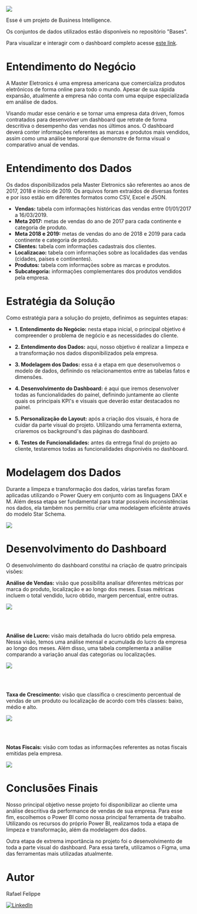 ![](Imagens/FundoGithub.png)

Esse é um projeto de Business Intelligence.

Os conjuntos de dados utilizados estão disponíveis no repositório "Bases".

Para visualizar e interagir com o dashboard completo acesse [este link](https://ds-rafaelfelippe.github.io/portfolio-details.html). 

# Entendimento do Negócio

A Master Eletronics é uma empresa americana que comercializa produtos eletrônicos de forma online para todo o mundo. Apesar de sua rápida expansão, atualmente a empresa não conta com uma equipe especializada em análise de dados. 

Visando mudar esse cenário e se tornar uma empresa data driven, fomos contratados para desenvolver um dashboard que retrate de forma descritiva o desempenho das vendas nos últimos anos. O dashboard deverá conter informações referentes as marcas e produtos mais vendidos, assim como uma análise temporal que demonstre de forma visual o comparativo anual de vendas. 

# Entendimento dos Dados

Os dados disponibilizados pela Master Eletronics são referentes ao anos de 2017, 2018 e início de 2019. Os arquivos foram extraídos de diversas fontes e por isso estão em diferentes formatos como CSV, Excel e JSON. 

- **Vendas:** tabela com informações históricas das vendas entre 01/01/2017 a 16/03/2019. <br>
- **Meta 2017:** metas de vendas do ano de 2017 para cada continente e categoria de produto. <br>
- **Meta 2018 e 2019:** metas de vendas do ano de 2018 e 2019 para cada continente e categoria de produto. <br>
- **Clientes:** tabela com informações cadastrais dos clientes. <br>
- **Localizacao:** tabela com informações sobre as localidades das vendas (cidades, países e continentes). <br>
- **Produtos:** tabela com informações sobre as marcas e produtos. <br>
- **Subcategoria:** informações complementares dos produtos vendidos pela empresa. <br>

# Estratégia da Solução

Como estratégia para a solução do projeto, definimos as seguintes etapas:

- **1. Entendimento do Negócio:** nesta etapa inicial, o principal objetivo é compreender o problema de negócio e as necessidades do cliente.

- **2. Entendimento dos Dados:** aqui, nosso objetivo é realizar a limpeza e a transformação nos dados disponibilizados pela empresa. 

- **3. Modelagem dos Dados:** essa é a etapa em que desenvolvemos o modelo de dados, definindo os relacionamentos entre as tabelas fatos e dimensões.

- **4. Desenvolvimento do Dashboard:** é aqui que iremos desenvolver todas as funcionalidades do painel, definindo juntamente ao cliente quais os principais KPI's e visuais que deverão estar destacados no painel. 

- **5. Personalização do Layout:** após a criação dos visuais, é hora de cuidar da parte visual do projeto. Utilizando uma ferramenta externa, criaremos os background's das páginas do dashboard.

- **6. Testes de Funcionalidades:** antes da entrega final do projeto ao cliente, testaremos todas as funcionalidades disponivéis no dashboard.

# Modelagem dos Dados

Durante a limpeza e transformação dos dados, várias tarefas foram aplicadas utilizando o Power Query em conjunto com as linguagens DAX e M. Além dessa etapa ser fundamental para tratar possíveis inconsistências nos dados, ela também nos permitiu criar uma modelagem eficiênte através do modelo Star Schema. 

![](Modelagem/Modelagem.png)

# Desenvolvimento do Dashboard

O desenvolvimento do dashboard constitui na criação de quatro principais visões: 

**Análise de Vendas:** visão que possibilita analisar diferentes métricas por marca do produto, localização e ao longo dos meses. Essas métricas incluem o total vendido, lucro obtido, margem percentual, entre outras.

![](Imagens/Visao1.png)

<br>
<br>

**Análise de Lucro:** visão mais detalhada do lucro obtido pela empresa. Nessa visão, temos uma análise mensal e acumulada do lucro da empresa ao longo dos meses. Além disso, uma tabela complementa a análise comparando a variação anual das categorias ou localizações. 

![](Imagens/Visao2.png)

<br>
<br>

**Taxa de Crescimento:** visão que classifica o crescimento percentual de vendas de um produto ou localização de acordo com três classes: baixo, médio e alto.

![](Imagens/Visao3.png)

<br>
<br>

**Notas Fiscais:** visão com todas as informações referentes as notas fiscais emitidas pela empresa. 

![](Imagens/Visao4.png)

# Conclusões Finais

Nosso principal objetivo nesse projeto foi disponibilizar ao cliente uma análise descritiva da performance de vendas de sua empresa. Para esse fim, escolhemos o Power BI como nossa principal ferramenta de trabalho. Utilizando os recursos do próprio Power BI, realizamos toda a etapa de limpeza e transformação, além da modelagem dos dados. 

Outra etapa de extrema importância no projeto foi o desenvolvimento de toda a parte visual do dashboard. Para essa tarefa, utilizamos o Figma, uma das ferramentas mais utilizadas atualmente. 

# Autor

Rafael Felippe  

[<img alt="LinkedIn" src="https://img.shields.io/badge/LinkedIn-0077B5?style=for-the-badge&logo=linkedin&logoColor=white"/>](https://www.linkedin.com/in/rafaelfelippe/)
